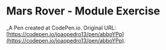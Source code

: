 # Mars Rover - Module Exercise
 _A Pen created at CodePen.io. Original URL: [https://codepen.io/joaopedro13/pen/abboYPp](https://codepen.io/joaopedro13/pen/abboYPp).

 